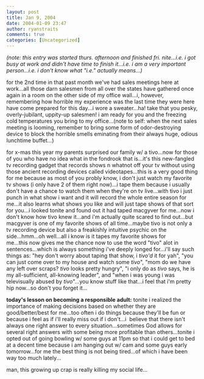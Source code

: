 ```yaml
---
layout: post
title: Jan 9, 2004
date: 2004-01-09 23:47
author: ryanstraits
comments: true
categories: [Uncategorized]
---
```

<em>(note: this entry was started thurs. afternoon and finished fri. nite...i.e. i got busy at work and didn't have time to finish it...i.e. i am a very important person...i.e. i don't know what "i.e." actually means...)</em>

for the 2nd time in that past month we've had sales meetings here at work...all those darn salesmen from all over the states have gathered once again in a room on the other side of my office wall...i, however, remembering how horrible my experience was the last time they were here have come prepared for this day...i wore a sweater...ha! take that you pesky, overly-jubilant, uppity-up salesmen! i am ready for you and the freezing cold temperatures you bring to my office...(note to self: when the next sales meeting is looming, remember to bring some form of odor-destroying device to block the horrible smells eminating from their always huge, odious lunchtime buffet...)

for x-mas this year my parents surprised our family w/ a tivo...now for those of you who have no idea what in the fondrook that is...it's this new-fangled tv recording gadget that records shows n whatnot off your tv without using those ancient recording devices called videotapes...this is a very good thing for me because as most of you probly know, i don't just watch my favorite tv shows (i only have 2 of them right now)...i tape them because i usually don't have a chance to watch them when they're on tv live...with tivo i just punch in what show i want and it will record the whole entire season for me...it also learns what shows you like and will just tape shows of that sort for you...i looked tonite and found out it had taped macgyver for me...now i don't know how tivo knew it...and i'm actually quite scared to find out...but macgyver is one of my favorite shows of all time...maybe tivo is not only a tv recording device but also a freakishly intuitive psychic on the side...hmm...oh well...all i know is it tapes my favorite shows for me...this now gives me the chance now to use the word "tivo" alot in sentences...which is always something i've deeply longed for...i'll say such things as: "hey don't worry about taping that show, i <em>tivo'd </em>it for yah", "you can just come over to my house and watch some <em>tivo</em>", "mom do we have any left over scraps? <em>tivo </em>looks pretty hungry", "i only do as <em>tivo</em> says, he is my all-sufficient, all-knowing leader", and "when i was young i was televisually abused by <em>tivo</em>"...you know stuff like that...i feel that i'm pretty hip now...so don't you forget it...

<strong>today's lesson on becoming a responsible adult:</strong> tonite i realized the importance of making decisions based on whether they are good/better/best for me...too often i do things because they'll be fun or because i feel as if i'll really miss out if i don't...i  believe that there isn't always one right answer to every situation...sometimes God allows for several right answers with some being more profitable than others...tonite i opted out of going bowling w/ some guys at 11pm so that i could get to bed at a decent time because i am hanging out w/ cam and some guys early tomorrow...for me the best thing is not being tired...of which i have been way too much lately...

man, this growing up crap is really killing my social life...
